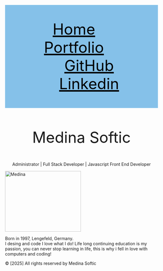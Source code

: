 <html>
<head>
<title>Profile Page</title>
</head>
<body>
    <div style="text-align: center; background-color:#85c1e9; padding: 50px;">
        <a style="color:black; padding-right: 50px; font-size: 50px;" href="">Home</a>
        <a style="color:black; padding-right: 50px; font-size: 50px;" href="">Portfolio</a>
        <a style="color:black; padding-left: 50px; font-size: 50px;" href="https://github.com/MedinaSoftic?tab=repositories">GitHub</a>
        <a style="color:black; padding-left: 50px; font-size: 50px;" href="https://www.linkedin.com/in/medina-softic-363015200/">Linkedin</a>
    </div>
        <div class="Info">
        <br>
        <p class="p1" style="text-align:center; font-size: 50px">Medina Softic</p>
        <p class="discription" style="text-align:center;">Administrator | Full Stack Developer | Javascript Front End Developer</P>
        <img class="selfImg" src="https://media.licdn.com/dms/image/v2/D5603AQErRmbjQjjW2w/profile-displayphoto-shrink_800_800/B56ZdgqwZBGQAc-/0/1749673510843?e=1756944000&v=beta&t=PhOMa0_sWBsBICkZG6UIqQzBKORIBvg6fNmgVNhL7LY" alt="Medina" width="250px" height="200px"/>
        <p class="p1">Born in 1997, Lengefeld, Germany.<br> 
        I desing and code I love what I do! Life long continuing education is my passion, you can never stop learning in life, this is why i fell in love with computers and coding!</p>
        </div>
</body>
    <div class="Footer">
    <footer>© [2025] All rights reserved by Medina Softic </footer>
    </div>
</html>
